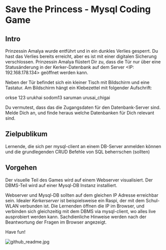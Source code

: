 # Save the Princess - Mysql Coding Game

## Intro 

Prinzessin Amalya wurde entführt und in ein dunkles Verlies gesperrt. Du hast das Verlies bereits erreicht, aber es ist mit einer digitalen Sicherung verschlossen. 
Prinzessin Amalya flüstert Dir zu, dass die Tür nur über eine Statusänderung in der Kerker-Datenbank auf dem Server <IP: 192.168.178.134> geöffnet werden kann.

Neben der Tür befindet sich ein kleiner Tisch mit Bildschirm und eine Tastatur. Am Bildschirm hängt ein Klebezettel mit folgender Aufschrift:

orkse 123
urukhai sodom13
saruman urusai_chigai

Du vermutest, dass das die Zugangsdaten für den Datenbank-Server sind. Melde Dich an, und finde heraus welche Datenbanken für Dich relevant sind.

## Zielpublikum

Lernende, die sich per mysql-client an einem DB-Server anmelden können und die grundlegenden CRUD Befehle von SQL beherrschen (sollten)

## Vorgehen

Der visuelle Teil des Games wird auf einem Webserver visualisiert.
Der DBMS-Teil wird auf einer Mysql-DB Instanz installiert.

Webserver und Mysql-DB sollten auf dem gleichen IP Adresse erreichbar sein. Idealer *Kerkerserver* ist beispielsweise ein Raspi, der mit dem Schul-WLAN verbunden ist.
Die Lernenden öffnen die IP im Browser, und verbinden sich gleichzeitig mit dem DBMS via mysql-client, wo alles live ausprobiert werden kann.
Sachdienliche Hinweise werden nach der Beantwortung der Fragen im Browser angezeigt.

Have fun!

![github_readme.jpg](github_readme.jpg)
